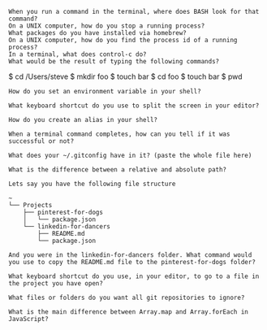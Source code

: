 
    When you run a command in the terminal, where does BASH look for that command?
    On a UNIX computer, how do you stop a running process?
    What packages do you have installed via homebrew?
    On a UNIX computer, how do you find the process id of a running process?
    In a terminal, what does control-c do?
    What would be the result of typing the following commands?

$ cd /Users/steve
$ mkdir foo
$ touch bar
$ cd foo
$ touch bar
$ pwd

    How do you set an environment variable in your shell?

    What keyboard shortcut do you use to split the screen in your editor?

    How do you create an alias in your shell?

    When a terminal command completes, how can you tell if it was successful or not?

    What does your ~/.gitconfig have in it? (paste the whole file here)

    What is the difference between a relative and absolute path?

    Lets say you have the following file structure

    ~
    └── Projects
        ├── pinterest-for-dogs
        │   └── package.json
        └── linkedin-for-dancers
            ├── README.md
            └── package.json

    And you were in the linkedin-for-dancers folder. What command would you use to copy the README.md file to the pinterest-for-dogs folder?

    What keyboard shortcut do you use, in your editor, to go to a file in the project you have open?

    What files or folders do you want all git repositories to ignore?

    What is the main difference between Array.map and Array.forEach in JavaScript?
